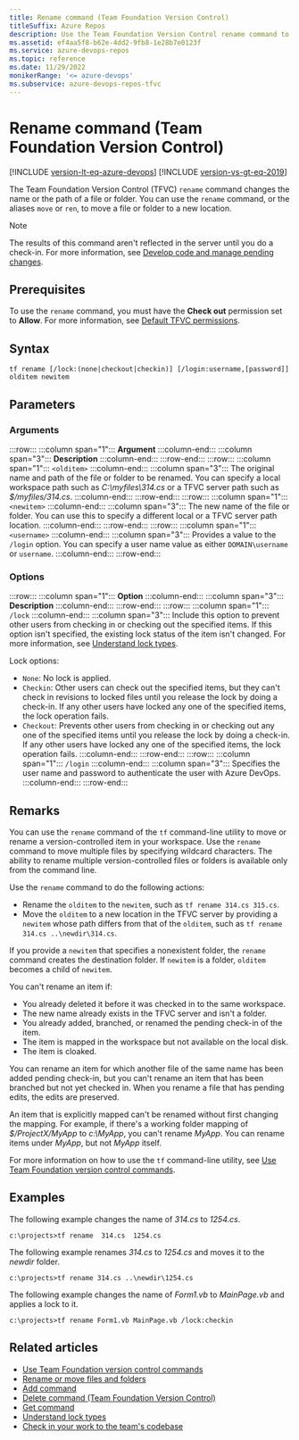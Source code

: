 ```yaml
---
title: Rename command (Team Foundation Version Control)
titleSuffix: Azure Repos
description: Use the Team Foundation Version Control rename command to change the name or the path of a file or folder.
ms.assetid: ef4aa5f8-b62e-4dd2-9fb8-1e28b7e0123f
ms.service: azure-devops-repos
ms.topic: reference
ms.date: 11/29/2022
monikerRange: '<= azure-devops'
ms.subservice: azure-devops-repos-tfvc
---
```


# Rename command (Team Foundation Version Control)

[!INCLUDE [version-lt-eq-azure-devops](../../includes/version-lt-eq-azure-devops.md)]
[!INCLUDE [version-vs-gt-eq-2019](../../includes/version-vs-gt-eq-2019.md)]

The Team Foundation Version Control (TFVC) `rename` command changes the name or the path of a file or folder. You can use the `rename` command, or the aliases `move` or `ren`, to move a file or folder to a new location.

> [!NOTE]
> The results of this command aren't reflected in the server until you do a check-in. For more information, see [Develop code and manage pending changes](develop-code-manage-pending-changes.md).

## Prerequisites

To use the `rename` command, you must have the **Check out** permission set to **Allow**.  For more information, see  [Default TFVC permissions](../../organizations/security/default-tfvc-permissions.md).

## Syntax

```
tf rename [/lock:(none|checkout|checkin)] [/login:username,[password]] olditem newitem
```

## Parameters

### Arguments

:::row:::
   :::column span="1":::
   **Argument**
   :::column-end:::
   :::column span="3":::
   **Description**
   :::column-end:::
:::row-end:::
:::row:::
   :::column span="1":::
   `<olditem>`
   :::column-end:::
   :::column span="3":::
   The original name and path of the file or folder to be renamed. You can specify a local workspace path such as *C:\\myfiles\\314.cs* or a TFVC server path such as *$/myfiles/314.cs*.
   :::column-end:::
:::row-end:::
:::row:::
   :::column span="1":::
   `<newitem>`
   :::column-end:::
   :::column span="3":::
   The new name of the file or folder. You can use this to specify a different local or a TFVC server path location.
   :::column-end:::
:::row-end:::
:::row:::
   :::column span="1":::
   `<username>`
   :::column-end:::
   :::column span="3":::
   Provides a value to the `/login` option. You can specify a user name value as either `DOMAIN\username` or `username`.
   :::column-end:::
:::row-end:::

### Options

:::row:::
   :::column span="1":::
   **Option**
   :::column-end:::
   :::column span="3":::
   **Description**
   :::column-end:::
:::row-end:::
:::row:::
   :::column span="1":::
   `/lock`
   :::column-end:::
   :::column span="3":::
   Include this option to prevent other users from checking in or checking out the specified items. If this option isn't specified, the existing lock status of the item isn't changed. For more information, see [Understand lock types](understand-lock-types.md).

   Lock options:
   - `None`: No lock is applied.
   - `Checkin`: Other users can check out the specified items, but they can't check in revisions to locked files until you release the lock by doing a check-in. If any other users have locked any one of the specified items, the lock operation fails.
   - `Checkout`: Prevents other users from checking in or checking out any one of the specified items until you release the lock by doing a check-in. If any other users have locked any one of the specified items, the lock operation fails.
   :::column-end:::
:::row-end:::
:::row:::
   :::column span="1":::
   `/login`
   :::column-end:::
   :::column span="3":::
   Specifies the user name and password to authenticate the user with Azure DevOps.
   :::column-end:::
:::row-end:::

## Remarks

You can use the `rename` command of the `tf` command-line utility to move or rename a version-controlled item in your workspace. Use the `rename` command to move multiple files by specifying wildcard characters. The ability to rename multiple version-controlled files or folders is available only from the command line.

Use the `rename` command to do the following actions:

- Rename the `olditem` to the `newitem`, such as `tf rename 314.cs 315.cs`.
- Move the `olditem` to a new location in the TFVC server by providing a `newitem` whose path differs from that of the `olditem`, such as `tf rename 314.cs ..\newdir\314.cs`.

If you provide a `newitem` that specifies a nonexistent folder, the `rename` command creates the destination folder. If `newitem` is a folder, `olditem` becomes a child of `newitem`.

You can't rename an item if:

- You already deleted it before it was checked in to the same workspace.
- The new name already exists in the TFVC server and isn't a folder.
- You already added, branched, or renamed the pending check-in of the item.
- The item is mapped in the workspace but not available on the local disk.
- The item is cloaked.

You can rename an item for which another file of the same name has been added pending check-in, but you can't rename an item that has been branched but not yet checked in. When you rename a file that has pending edits, the edits are preserved.

An item that is explicitly mapped can't be renamed without first changing the mapping. For example, if there's a working folder mapping of *$/ProjectX/MyApp* to *c:\\MyApp*, you can't rename *MyApp*. You can rename items under *MyApp*, but not *MyApp* itself.

For more information on how to use the `tf` command-line utility, see [Use Team Foundation version control commands](use-team-foundation-version-control-commands.md).

## Examples

The following example changes the name of *314.cs* to *1254.cs*.

```
c:\projects>tf rename  314.cs  1254.cs
```

The following example renames *314.cs* to *1254.cs* and moves it to the *newdir* folder.

```
c:\projects>tf rename 314.cs ..\newdir\1254.cs
```

The following example changes the name of *Form1.vb* to *MainPage.vb* and applies a lock to it.

```
c:\projects>tf rename Form1.vb MainPage.vb /lock:checkin
```

## Related articles

- [Use Team Foundation version control commands](use-team-foundation-version-control-commands.md)
- [Rename or move files and folders](rename-move-files-folders.md)
- [Add command](add-command.md)
- [Delete command (Team Foundation Version Control)](delete-command-team-foundation-version-control.md)
- [Get command](get-command.md)
- [Understand lock types](understand-lock-types.md)
- [Check in your work to the team's codebase](check-your-work-team-codebase.md)
